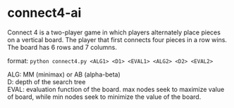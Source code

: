 # connect4-ai
Connect 4 is a two-player game in which players alternately place pieces on a vertical board. The player that first connects four pieces in a row wins. The board has 6 rows and 7 columns.

format: ```python connect4.py <ALG1> <D1> <EVAL1> <ALG2> <D2> <EVAL2>```

ALG: MM (minimax) or AB (alpha-beta)  
D: depth of the search tree  
EVAL: evaluation function of the board. max nodes seek to maximize value of board, while min nodes seek to minimize the value of the board.
